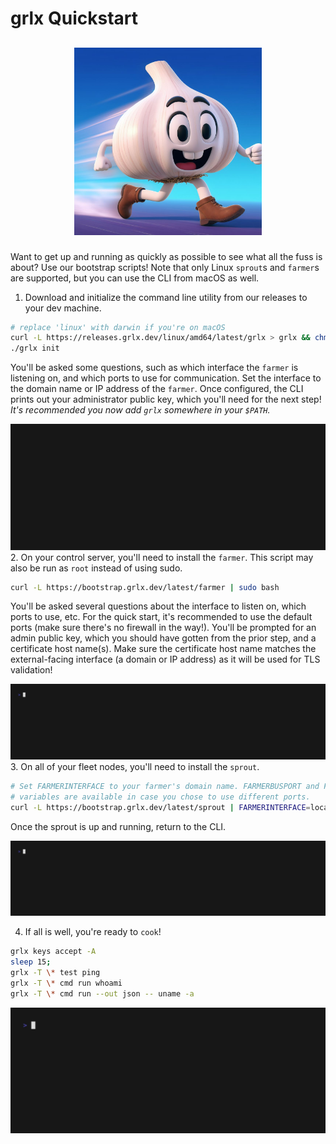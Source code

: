 # grlx Quickstart
## <p align="center"><img src="docs/grlx-speed.jpg" width="300"></p>
Want to get up and running as quickly as possible to see what all the fuss is about?
Use our bootstrap scripts!
Note that only Linux `sprout`s and `farmer`s are supported, but you can use the
CLI from macOS as well.

1. Download and initialize the command line utility from our releases to your dev machine.
```bash
# replace 'linux' with darwin if you're on macOS
curl -L https://releases.grlx.dev/linux/amd64/latest/grlx > grlx && chmod +x grlx
./grlx init
```
You'll be asked some questions, such as which interface the `farmer` is listening on, and which ports to use for communication.
Set the interface to the domain name or IP address of the `farmer`.
Once configured, the CLI prints out your administrator public key, which you'll need for the next step!
*It's recommended you now add `grlx` somewhere in your `$PATH`.*

![grlx install](docs/grlx-install.gif)
2. On your control server, you'll need to install the `farmer`. This script may also be run as `root` instead of using sudo.
```bash
curl -L https://bootstrap.grlx.dev/latest/farmer | sudo bash
```
You'll be asked several questions about the interface to listen on, which ports to use, etc.
For the quick start, it's recommended to use the default ports (make sure there's no firewall in the way!).
You'll be prompted for an admin public key, which you should have gotten from the prior step, and a certificate host name(s).
Make sure the certificate host name matches the external-facing interface (a domain or IP address) as it will be used for TLS validation!

![farmer install](docs/farmer-install.gif)
3. On all of your fleet nodes, you'll need to install the `sprout`.
```bash
# Set FARMERINTERFACE to your farmer's domain name. FARMERBUSPORT and FARMERAPIPORT
# variables are available in case you chose to use different ports.
curl -L https://bootstrap.grlx.dev/latest/sprout | FARMERINTERFACE=localhost sudo -E bash
```
Once the sprout is up and running, return to the CLI.

![sprout install](docs/sprout-install.gif)

4. If all is well, you're ready to `cook`!
```bash
grlx keys accept -A
sleep 15;
grlx -T \* test ping
grlx -T \* cmd run whoami
grlx -T \* cmd run --out json -- uname -a
```

![running commands](docs/grlx-cmd.gif)
